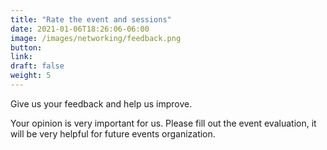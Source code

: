 ```yaml
---
title: "Rate the event and sessions"
date: 2021-01-06T18:26:06-06:00
image: /images/networking/feedback.png
button: 
link: 
draft: false
weight: 5
---
```


Give us your feedback and help us improve.

Your opinion is very important for us. Please fill out the event evaluation, it will be very helpful for future events organization.